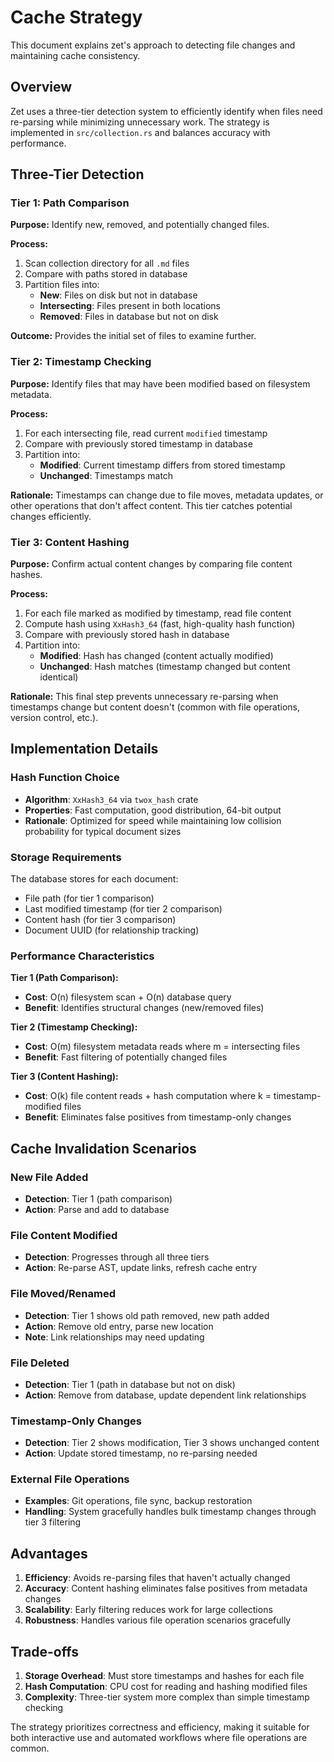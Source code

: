 # Cache Strategy

This document explains zet's approach to detecting file changes and maintaining cache consistency.

## Overview

Zet uses a three-tier detection system to efficiently identify when files need re-parsing while minimizing unnecessary work. The strategy is implemented in `src/collection.rs` and balances accuracy with performance.

## Three-Tier Detection

### Tier 1: Path Comparison
**Purpose:** Identify new, removed, and potentially changed files.

**Process:**
1. Scan collection directory for all `.md` files
2. Compare with paths stored in database
3. Partition files into:
   - **New**: Files on disk but not in database
   - **Intersecting**: Files present in both locations
   - **Removed**: Files in database but not on disk

**Outcome:** Provides the initial set of files to examine further.

### Tier 2: Timestamp Checking
**Purpose:** Identify files that may have been modified based on filesystem metadata.

**Process:**
1. For each intersecting file, read current `modified` timestamp
2. Compare with previously stored timestamp in database
3. Partition into:
   - **Modified**: Current timestamp differs from stored timestamp
   - **Unchanged**: Timestamps match

**Rationale:** Timestamps can change due to file moves, metadata updates, or other operations that don't affect content. This tier catches potential changes efficiently.

### Tier 3: Content Hashing
**Purpose:** Confirm actual content changes by comparing file content hashes.

**Process:**
1. For each file marked as modified by timestamp, read file content
2. Compute hash using `XxHash3_64` (fast, high-quality hash function)
3. Compare with previously stored hash in database
4. Partition into:
   - **Modified**: Hash has changed (content actually modified)
   - **Unchanged**: Hash matches (timestamp changed but content identical)

**Rationale:** This final step prevents unnecessary re-parsing when timestamps change but content doesn't (common with file operations, version control, etc.).

## Implementation Details

### Hash Function Choice
- **Algorithm**: `XxHash3_64` via `twox_hash` crate
- **Properties**: Fast computation, good distribution, 64-bit output
- **Rationale**: Optimized for speed while maintaining low collision probability for typical document sizes

### Storage Requirements
The database stores for each document:
- File path (for tier 1 comparison)
- Last modified timestamp (for tier 2 comparison)
- Content hash (for tier 3 comparison)
- Document UUID (for relationship tracking)

### Performance Characteristics

**Tier 1 (Path Comparison):**
- **Cost**: O(n) filesystem scan + O(n) database query
- **Benefit**: Identifies structural changes (new/removed files)

**Tier 2 (Timestamp Checking):**
- **Cost**: O(m) filesystem metadata reads where m = intersecting files
- **Benefit**: Fast filtering of potentially changed files

**Tier 3 (Content Hashing):**
- **Cost**: O(k) file content reads + hash computation where k = timestamp-modified files
- **Benefit**: Eliminates false positives from timestamp-only changes

## Cache Invalidation Scenarios

### New File Added
- **Detection**: Tier 1 (path comparison)
- **Action**: Parse and add to database

### File Content Modified
- **Detection**: Progresses through all three tiers
- **Action**: Re-parse AST, update links, refresh cache entry

### File Moved/Renamed
- **Detection**: Tier 1 shows old path removed, new path added
- **Action**: Remove old entry, parse new location
- **Note**: Link relationships may need updating

### File Deleted
- **Detection**: Tier 1 (path in database but not on disk)
- **Action**: Remove from database, update dependent link relationships

### Timestamp-Only Changes
- **Detection**: Tier 2 shows modification, Tier 3 shows unchanged content
- **Action**: Update stored timestamp, no re-parsing needed

### External File Operations
- **Examples**: Git operations, file sync, backup restoration
- **Handling**: System gracefully handles bulk timestamp changes through tier 3 filtering

## Advantages

1. **Efficiency**: Avoids re-parsing files that haven't actually changed
2. **Accuracy**: Content hashing eliminates false positives from metadata changes
3. **Scalability**: Early filtering reduces work for large collections
4. **Robustness**: Handles various file operation scenarios gracefully

## Trade-offs

1. **Storage Overhead**: Must store timestamps and hashes for each file
2. **Hash Computation**: CPU cost for reading and hashing modified files
3. **Complexity**: Three-tier system more complex than simple timestamp checking

The strategy prioritizes correctness and efficiency, making it suitable for both interactive use and automated workflows where file operations are common.